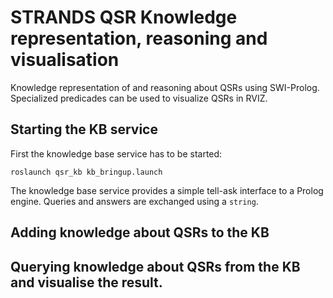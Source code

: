 # STRANDS QSR Knowledge representation, reasoning and visualisation 

Knowledge representation of and reasoning about QSRs using SWI-Prolog. Specialized predicades can be used to visualize QSRs in RVIZ.  

## Starting the KB service

First the knowledge base service has to be started:

```
roslaunch qsr_kb kb_bringup.launch
```

The knowledge base service provides a simple tell-ask interface to a Prolog engine. Queries and answers are exchanged using a `string`.

## Adding knowledge about QSRs to the KB


## Querying knowledge about QSRs from the KB and visualise the result.


